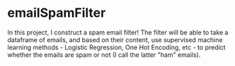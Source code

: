 # emailSpamFilter

In this project, I construct a spam email filter! The filter will be able to take a dataframe of emails, and based on their content, use supervised machine learning methods - Logistic Regression, One Hot Encoding, etc - to predict whether the emails are spam or not (I call the latter "ham" emails).
